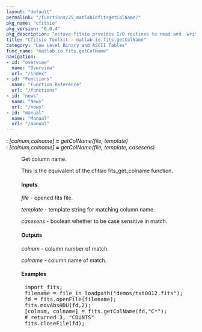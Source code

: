 ```yaml
---
layout: "default"
permalink: "/functions/25_matlabiofitsgetColName/"
pkg_name: "cfitsio"
pkg_version: "0.0.4"
pkg_description: "octave-fitsio provides I/O routines to read and  write FITS (Flexible Image Transport System) files."
title: "Cfitsio Toolkit - matlab.io.fits.getColName"
category: "Low Level Binary and ASCII Tables"
func_name: "matlab.io.fits.getColName"
navigation:
- id: "overview"
  name: "Overview"
  url: "/index"
- id: "Functions"
  name: "Function Reference"
  url: "/functions"
- id: "news"
  name: "News"
  url: "/news"
- id: "manual"
  name: "Manual"
  url: "/manual"
---
```

<dl class="def">
<dt id="index-_003d"><span class="category">: </span><span><em>[<var>colnum</var>,<var>colname</var>]</em> <strong>=</strong> <em>getColName(<var>file</var>, <var>template</var>)</em><a href='#index-_003d' class='copiable-anchor'></a></span></dt>
<dt id="index-_003d-1"><span class="category">: </span><span><em>[<var>colnum</var>,<var>colname</var>]</em> <strong>=</strong> <em>getColName(<var>file</var>, <var>template</var>, <var>casesens</var>)</em><a href='#index-_003d-1' class='copiable-anchor'></a></span></dt>
<dd><p>Get column name.
</p>
<p>This is the equivalent of the cfitsio fits_get_colname function.
</p>
<span id="Inputs"></span><h4 class="subsubheading">Inputs</h4>
<p><var>file</var> - opened fits file.
</p>
<p><var>template</var> - template string for matching column name.
</p>
<p><var>casesens</var> - boolean whether to be case sensitive in match.
</p>
<span id="Outputs"></span><h4 class="subsubheading">Outputs</h4>
<p><var>colnum</var> - column number of match.
</p>
<p><var>colname</var> - column name of match.
</p>
<span id="Examples"></span><h4 class="subsubheading">Examples</h4>
<div class="example">
<pre class="example"> import_fits;
 filename = file_in_loadpath(&quot;demos/tst0012.fits&quot;);
 fd = fits.openFile(filename);
 fits.movAbsHDU(fd,2);
 [colnum, colname] = fits.getColName(fd,&quot;C*&quot;);
 # returned 3, &quot;COUNTS&quot;
 fits.closeFile(fd);
 </pre></div>
</dd></dl>